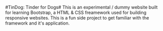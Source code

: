 #TinDog: Tinder for Dogs#
This is an experimental / dummy website built for learning Bootstrap, a HTML & CSS freamework used for building responsive websites. This is a fun side project to get familiar with the framework and it's application.
